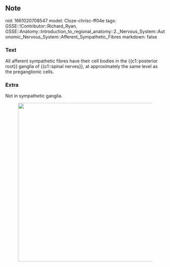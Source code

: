 ## Note
nid: 1661020708547
model: Cloze-chrisc-ff04e
tags: GSSE::!Contributor::Richard_Ryan, GSSE::Anatomy::Introduction_to_regional_anatomy::2._Nervous_System::Autonomic_Nervous_System::Afferent_Sympathetic_Fibres
markdown: false

### Text
<div class="toggle">
  All afferent sympathetic fibres have their cell bodies in the
  {{c1::posterior root}} ganglia of {{c1::spinal nerves}}, at
  approximately the same level as the preganglionic cells.
</div>

### Extra
<p id="fd61070d-38ba-4382-9fa4-934da92fc879" class="">Not in
sympathetic ganglia.
<figure id="d1efc1ad-8874-42df-9fb8-553ac687dbb2" class="image">
  <a href= 
  "Afferent%20Sympathetic%20Fibres%20d1efc1ad887442df9fb8553ac687dbb2/Untitled.png">
  <img style="width:500px" src= 
  "6433985be31d970e074a1b31dafa2407607ec0f5.png"></a>
</figure>
